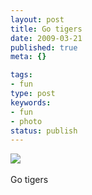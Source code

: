 ```yaml
---
layout: post
title: Go tigers
date: 2009-03-21
published: true
meta: {}

tags:
- fun
type: post
keywords:
- fun
- photo
status: publish
---
```

![](http://media.eick.us/2011/05/4Lbi8pbnElc40704ncbwPeAAo1_500.jpg)<br /><br />Go tigers
